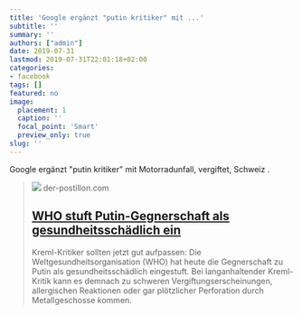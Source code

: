 ```yaml
---
title: 'Google ergänzt "putin kritiker" mit ...'
subtitle: ''
summary: ''
authors: ["admin"]
date: 2019-07-31
lastmod: 2019-07-31T22:01:18+02:00
categories:
- facebook
tags: []
featured: no
image:
  placement: 1
  caption: ''
  focal_point: 'Smart'
  preview_only: true
slug: ''
---
```

Google ergänzt "putin kritiker" mit Motorradunfall, vergiftet, Schweiz .
> [![](https://1.bp.blogspot.com/-4BhkMGW93nk/XT7QjOAK9eI/AAAAAAAA0ZE/bhEHR75gfGsU1wEi2JW2AQOE5gWUiYFPACLcBGAs/w1600/Putin-Gegnerschaft.jpg)](https://www.der-postillon.com/2019/07/who-putin.html)
> der-postillon.com
> ## [WHO stuft Putin-Gegnerschaft als gesundheitsschädlich ein](https://www.der-postillon.com/2019/07/who-putin.html)
>
>Kreml-Kritiker sollten jetzt gut aufpassen: Die Weltgesundheitsorganisation (WHO) hat heute die Gegnerschaft zu Putin als gesundheitsschädlich eingestuft. Bei langanhaltender Kreml-Kritik kann es demnach zu schweren Vergiftungserscheinungen, allergischen Reaktionen oder gar plötzlicher Perforation durch Metallgeschosse kommen.

